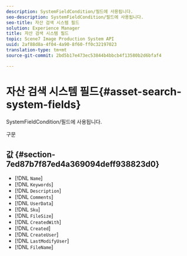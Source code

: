 ```yaml
---
description: SystemFieldCondition/필드에 사용됩니다.
seo-description: SystemFieldCondition/필드에 사용됩니다.
seo-title: 자산 검색 시스템 필드
solution: Experience Manager
title: 자산 검색 시스템 필드
topic: Scene7 Image Production System API
uuid: 2af88d8a-4f04-4a90-8f60-ff0c32197023
translation-type: tm+mt
source-git-commit: 2bd5b17e473ec53844b4bbcb4f13580b2d6bfaf4

---
```



# 자산 검색 시스템 필드{#asset-search-system-fields}

SystemFieldCondition/필드에 사용됩니다.

구문

## 값 {#section-7ed87b7f87ed4a369094deff938823d0}

* [!DNL `Name`]
* [!DNL `Keywords`]
* [!DNL `Description`]
* [!DNL `Comments`]
* [!DNL `UserData`]
* [!DNL `Sku`]
* [!DNL `FileSize`]
* [!DNL `CreatedWith`]
* [!DNL `Created`]
* [!DNL `CreateUser`]
* [!DNL `LastModifyUser`]
* [!DNL `FileName`]

